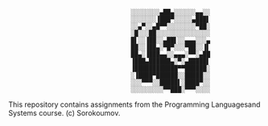 

                                      ░░░░░░░░▄██▄░░░░░░▄▄░░
                                      ░░░░░░░▐███▀░░░░░▄███▌
                                      ░░▄▀░░▄█▀▀░░░░░░░░▀██░
                                      ░█░░░██░░░░░░░░░░░░░░░
                                      █▌░░▐██░░▄██▌░░▄▄▄░░░▄
                                      ██░░▐██▄░▀█▀░░░▀██░░▐▌
                                      ██▄░▐███▄▄░░▄▄▄░▀▀░▄██
                                      ▐███▄██████▄░▀░▄█████▌
                                      ▐████████████▀▀██████░
                                      ░▐████▀██████░░█████░░
                                      ░░░▀▀▀░░█████▌░████▀░░
                                      ░░░░░░░░░▀▀███░▀▀▀░░░░
This repository contains assignments from the Programming Languages ​​and Systems course.
(c) Sorokoumov.
